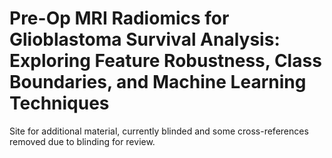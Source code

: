 # Pre-Op MRI Radiomics for Glioblastoma Survival Analysis: Exploring Feature Robustness, Class Boundaries, and Machine Learning Techniques

Site for additional material, currently blinded and some cross-references removed due to blinding for review.


